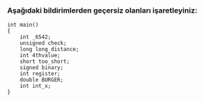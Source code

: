 ### Aşağıdaki bildirimlerden geçersiz olanları işaretleyiniz: 

```
int main()
{
	int _6542;
	unsigned check;
	long long_distance;
	int 4thvalue;
	short too_short;
	signed binary;
	int register;
	double BURGER;
	int int_x;
}
```
